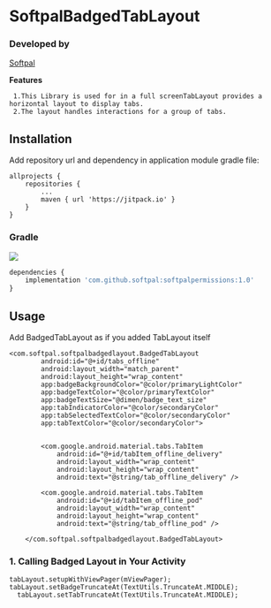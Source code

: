 # SoftpalBadgedTabLayout


### Developed by
[Softpal](https://www.github.com/softpal)

**Features**

     1.This Library is used for in a full screenTabLayout provides a horizontal layout to display tabs. 
     2.The layout handles interactions for a group of tabs.
     
 ## Installation

Add repository url and dependency in application module gradle file:
  
	allprojects {
		repositories {
			...
			maven { url 'https://jitpack.io' }
		}
	}

### Gradle
[![](https://jitpack.io/v/softpal/SoftpalPermissions.svg)](https://jitpack.io/#softpal/SoftpalPermissions)
```javascript
dependencies {
    implementation 'com.github.softpal:softpalpermissions:1.0'
}
```
## Usage

Add BadgedTabLayout as if you added TabLayout itself
 
    <com.softpal.softpalbadgedlayout.BadgedTabLayout
            android:id="@+id/tabs_offline"
            android:layout_width="match_parent"
            android:layout_height="wrap_content"
            app:badgeBackgroundColor="@color/primaryLightColor"
            app:badgeTextColor="@color/primaryTextColor"
            app:badgeTextSize="@dimen/badge_text_size"
            app:tabIndicatorColor="@color/secondaryColor"
            app:tabSelectedTextColor="@color/secondaryColor"
            app:tabTextColor="@color/secondaryColor">


            <com.google.android.material.tabs.TabItem
                android:id="@+id/tabItem_offline_delivery"
                android:layout_width="wrap_content"
                android:layout_height="wrap_content"
                android:text="@string/tab_offline_delivery" />

            <com.google.android.material.tabs.TabItem
                android:id="@+id/tabItem_offline_pod"
                android:layout_width="wrap_content"
                android:layout_height="wrap_content"
                android:text="@string/tab_offline_pod" />

        </com.softpal.softpalbadgedlayout.BadgedTabLayout>
        
        
   ### 1. Calling Badged Layout in Your Activity
   
    tabLayout.setupWithViewPager(mViewPager);
    tabLayout.setBadgeTruncateAt(TextUtils.TruncateAt.MIDDLE);
	  tabLayout.setTabTruncateAt(TextUtils.TruncateAt.MIDDLE);
   



